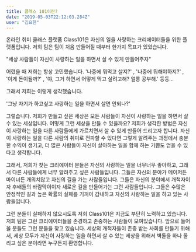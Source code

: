 ```yaml
---
title: 클래스 101이란?
date: "2019-05-03T22:12:03.284Z"
user: "김요한"
---
```


온라인 취미 클래스 플랫폼
Class101은 자신의 일을 사랑하는 크리에이터들을 위한 플랫폼입니다. 저희 팀은 팀이 처음 만들어질 때부터 한가지 목표가 있었습니다.


"세상 사람들이 자신이 사랑하는 일을 하면서 살 수 있게 만들어주자"


어렸을 때 저희는 항상 고민했습니다. '나중에 뭐먹고 살지?' , '나중에 뭐해야하지?' , '이게 돈이될까?' , '야, 그거 하면서 어떻게 먹고 살려고해? 얼릉 공부해.' 등등...


그래서 저희는 이렇게 생각했습니다.


'그냥 자기가 하고싶고 사랑하는 일을 하면서 살면 안되나?'


그렇습니다. 저희가 만들고 싶은 세상은 모든 사람들이 자신이 사랑하는 일을 하면서 살 수 있는 세상입니다. 어떻게 그런 세상을 만들 수 있을까요? 저희가 생각한 방법은 자신이 사랑하는 일을 다른 사람들에게 가르치면서 살 수 있게 만들어 드리고자 합니다. 자신이 사랑하는 일을 다른 사람의 취미로 전파할 수 있다면 그렇게 알려주는 과정에서 충분한 수익이 생기고, 더 많은 사람들이 자신이 살아하는 일을 함께 하는 기쁨도 얻을 수 있다고 생각합니다.


그래서, 저희가 찾는 크리에이터 분들은 자신의 사랑하는 일을 너무너무 좋아하고, 그래서 다른 사람들에게 너무 알려주고 싶은 사람들입니다. 그들은 자신의 분야가 메이저든 마이너든 개의치않고 자신의 길을 가는 사람들입니다. 그들은 자신의 분야에서 개척자이자 후배들의 바람막이이자 새로운 길을 만들어가는 그런 사람들입니다. 그들은 수많은 안정적인 길과 높은 확률의 실패를 기꺼이 감내하고 자신의 사랑하는 일을 하고 있는 사람들입니다.


그런 분들이 실패하지 않으시도록 저희 Class101은 지금도 부단히 노력하고 있습니다. 저희 팀은 그런 크리에이터들을 존경하고 존중하는 사람들이 모여있습니다. 앞으로 들어올 분들도 그런 분들을 찾고 있습니다. 세상의 개척자들이 존중 받는 사회를 만들기 위해서, 세상 모두가 자신이 사랑하는 일을 하면서 살 수 있는 세상을 위해서 벽돌을 하나 올리고 싶은 분이라면 누구든지 환영합니다.

